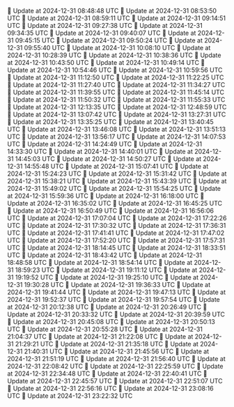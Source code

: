 🔄 Update at 2024-12-31 08:48:48 UTC
🔄 Update at 2024-12-31 08:53:50 UTC
🔄 Update at 2024-12-31 08:59:11 UTC
🔄 Update at 2024-12-31 09:14:51 UTC
🔄 Update at 2024-12-31 09:27:38 UTC
🔄 Update at 2024-12-31 09:34:35 UTC
🔄 Update at 2024-12-31 09:40:07 UTC
🔄 Update at 2024-12-31 09:45:15 UTC
🔄 Update at 2024-12-31 09:50:24 UTC
🔄 Update at 2024-12-31 09:55:40 UTC
🔄 Update at 2024-12-31 10:08:10 UTC
🔄 Update at 2024-12-31 10:28:39 UTC
🔄 Update at 2024-12-31 10:38:36 UTC
🔄 Update at 2024-12-31 10:43:50 UTC
🔄 Update at 2024-12-31 10:49:14 UTC
🔄 Update at 2024-12-31 10:54:46 UTC
🔄 Update at 2024-12-31 10:59:56 UTC
🔄 Update at 2024-12-31 11:12:50 UTC
🔄 Update at 2024-12-31 11:22:25 UTC
🔄 Update at 2024-12-31 11:27:40 UTC
🔄 Update at 2024-12-31 11:34:27 UTC
🔄 Update at 2024-12-31 11:39:55 UTC
🔄 Update at 2024-12-31 11:45:14 UTC
🔄 Update at 2024-12-31 11:50:32 UTC
🔄 Update at 2024-12-31 11:55:33 UTC
🔄 Update at 2024-12-31 12:13:35 UTC
🔄 Update at 2024-12-31 12:48:59 UTC
🔄 Update at 2024-12-31 13:07:42 UTC
🔄 Update at 2024-12-31 13:27:31 UTC
🔄 Update at 2024-12-31 13:35:25 UTC
🔄 Update at 2024-12-31 13:40:45 UTC
🔄 Update at 2024-12-31 13:46:08 UTC
🔄 Update at 2024-12-31 13:51:13 UTC
🔄 Update at 2024-12-31 13:56:17 UTC
🔄 Update at 2024-12-31 14:07:53 UTC
🔄 Update at 2024-12-31 14:24:49 UTC
🔄 Update at 2024-12-31 14:33:30 UTC
🔄 Update at 2024-12-31 14:40:01 UTC
🔄 Update at 2024-12-31 14:45:03 UTC
🔄 Update at 2024-12-31 14:50:27 UTC
🔄 Update at 2024-12-31 14:55:48 UTC
🔄 Update at 2024-12-31 15:07:41 UTC
🔄 Update at 2024-12-31 15:24:23 UTC
🔄 Update at 2024-12-31 15:31:42 UTC
🔄 Update at 2024-12-31 15:38:21 UTC
🔄 Update at 2024-12-31 15:43:39 UTC
🔄 Update at 2024-12-31 15:49:02 UTC
🔄 Update at 2024-12-31 15:54:25 UTC
🔄 Update at 2024-12-31 15:59:36 UTC
🔄 Update at 2024-12-31 16:18:00 UTC
🔄 Update at 2024-12-31 16:35:02 UTC
🔄 Update at 2024-12-31 16:45:25 UTC
🔄 Update at 2024-12-31 16:50:49 UTC
🔄 Update at 2024-12-31 16:56:06 UTC
🔄 Update at 2024-12-31 17:07:04 UTC
🔄 Update at 2024-12-31 17:22:26 UTC
🔄 Update at 2024-12-31 17:30:32 UTC
🔄 Update at 2024-12-31 17:36:31 UTC
🔄 Update at 2024-12-31 17:41:41 UTC
🔄 Update at 2024-12-31 17:47:02 UTC
🔄 Update at 2024-12-31 17:52:20 UTC
🔄 Update at 2024-12-31 17:57:31 UTC
🔄 Update at 2024-12-31 18:14:45 UTC
🔄 Update at 2024-12-31 18:33:51 UTC
🔄 Update at 2024-12-31 18:43:42 UTC
🔄 Update at 2024-12-31 18:48:58 UTC
🔄 Update at 2024-12-31 18:54:14 UTC
🔄 Update at 2024-12-31 18:59:23 UTC
🔄 Update at 2024-12-31 19:11:12 UTC
🔄 Update at 2024-12-31 19:19:52 UTC
🔄 Update at 2024-12-31 19:25:10 UTC
🔄 Update at 2024-12-31 19:30:28 UTC
🔄 Update at 2024-12-31 19:36:33 UTC
🔄 Update at 2024-12-31 19:41:44 UTC
🔄 Update at 2024-12-31 19:47:13 UTC
🔄 Update at 2024-12-31 19:52:37 UTC
🔄 Update at 2024-12-31 19:57:54 UTC
🔄 Update at 2024-12-31 20:12:38 UTC
🔄 Update at 2024-12-31 20:26:49 UTC
🔄 Update at 2024-12-31 20:33:32 UTC
🔄 Update at 2024-12-31 20:39:59 UTC
🔄 Update at 2024-12-31 20:45:08 UTC
🔄 Update at 2024-12-31 20:50:13 UTC
🔄 Update at 2024-12-31 20:55:28 UTC
🔄 Update at 2024-12-31 21:04:37 UTC
🔄 Update at 2024-12-31 21:22:08 UTC
🔄 Update at 2024-12-31 21:29:21 UTC
🔄 Update at 2024-12-31 21:35:18 UTC
🔄 Update at 2024-12-31 21:40:31 UTC
🔄 Update at 2024-12-31 21:45:56 UTC
🔄 Update at 2024-12-31 21:51:19 UTC
🔄 Update at 2024-12-31 21:56:40 UTC
🔄 Update at 2024-12-31 22:08:42 UTC
🔄 Update at 2024-12-31 22:25:59 UTC
🔄 Update at 2024-12-31 22:34:48 UTC
🔄 Update at 2024-12-31 22:40:41 UTC
🔄 Update at 2024-12-31 22:45:57 UTC
🔄 Update at 2024-12-31 22:51:07 UTC
🔄 Update at 2024-12-31 22:56:16 UTC
🔄 Update at 2024-12-31 23:08:16 UTC
🔄 Update at 2024-12-31 23:22:32 UTC
